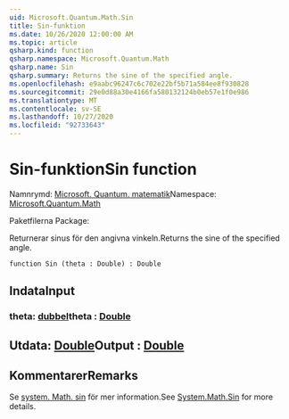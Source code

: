 ```yaml
---
uid: Microsoft.Quantum.Math.Sin
title: Sin-funktion
ms.date: 10/26/2020 12:00:00 AM
ms.topic: article
qsharp.kind: function
qsharp.namespace: Microsoft.Quantum.Math
qsharp.name: Sin
qsharp.summary: Returns the sine of the specified angle.
ms.openlocfilehash: e9aabc96247c6c702e22bf5b71a584ee8f930828
ms.sourcegitcommit: 29e0d88a30e4166fa580132124b0eb57e1f0e986
ms.translationtype: MT
ms.contentlocale: sv-SE
ms.lasthandoff: 10/27/2020
ms.locfileid: "92733643"
---
```

# <a name="sin-function"></a><span data-ttu-id="f5d76-102">Sin-funktion</span><span class="sxs-lookup"><span data-stu-id="f5d76-102">Sin function</span></span>

<span data-ttu-id="f5d76-103">Namnrymd: [Microsoft. Quantum. matematik](xref:Microsoft.Quantum.Math)</span><span class="sxs-lookup"><span data-stu-id="f5d76-103">Namespace: [Microsoft.Quantum.Math](xref:Microsoft.Quantum.Math)</span></span>

<span data-ttu-id="f5d76-104">Paketfilerna [](https://nuget.org/packages/)</span><span class="sxs-lookup"><span data-stu-id="f5d76-104">Package: [](https://nuget.org/packages/)</span></span>


<span data-ttu-id="f5d76-105">Returnerar sinus för den angivna vinkeln.</span><span class="sxs-lookup"><span data-stu-id="f5d76-105">Returns the sine of the specified angle.</span></span>

```qsharp
function Sin (theta : Double) : Double
```


## <a name="input"></a><span data-ttu-id="f5d76-106">Indata</span><span class="sxs-lookup"><span data-stu-id="f5d76-106">Input</span></span>

### <a name="theta--double"></a><span data-ttu-id="f5d76-107">theta: [dubbel](xref:microsoft.quantum.lang-ref.double)</span><span class="sxs-lookup"><span data-stu-id="f5d76-107">theta : [Double](xref:microsoft.quantum.lang-ref.double)</span></span>





## <a name="output--double"></a><span data-ttu-id="f5d76-108">Utdata: [Double](xref:microsoft.quantum.lang-ref.double)</span><span class="sxs-lookup"><span data-stu-id="f5d76-108">Output : [Double](xref:microsoft.quantum.lang-ref.double)</span></span>



## <a name="remarks"></a><span data-ttu-id="f5d76-109">Kommentarer</span><span class="sxs-lookup"><span data-stu-id="f5d76-109">Remarks</span></span>

<span data-ttu-id="f5d76-110">Se [system. Math. sin](https://docs.microsoft.com/dotnet/api/system.math.sin) för mer information.</span><span class="sxs-lookup"><span data-stu-id="f5d76-110">See [System.Math.Sin](https://docs.microsoft.com/dotnet/api/system.math.sin) for more details.</span></span>